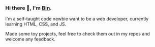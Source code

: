### Hi there 👋, I'm [Bin](https://github.com/Alicebond).

I'm a self-taught code newbie want to be a web developer, currently learning HTML, CSS, and JS.

Made some toy projects, feel free to check them out in my repos and welcome any feedback.
